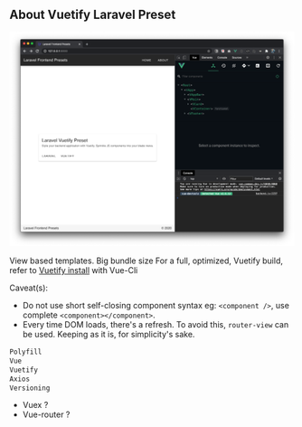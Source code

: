 ## About Vuetify Laravel Preset

![](./github/devtools.png)

View based templates.
Big bundle size
For a full, optimized, Vuetify build, refer to [Vuetify install](https://vuetifyjs.com/en/getting-started/installation/) with Vue-Cli

Caveat(s):
- Do not use short self-closing component syntax eg: `<component />`, use complete `<component></component>`.
- Every time DOM loads, there's a refresh. To avoid this, `router-view` can be used. Keeping as it is, for simplicity's sake. 


```
Polyfill
Vue
Vuetify
Axios
Versioning
```
- Vuex ?
- Vue-router ?

